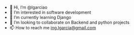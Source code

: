 - 👋 Hi, I’m @lgarciao
- 👀 I’m interested in software development
- 🌱 I’m currently learning Django
- 💞️ I’m looking to collaborate on Backend and python projects
- 📫 How to reach me ing.lgarcia@gmail.com

<!---
lgarciao/lgarciao is a ✨ special ✨ repository because its `README.md` (this file) appears on your GitHub profile.
You can click the Preview link to take a look at your changes.
--->
